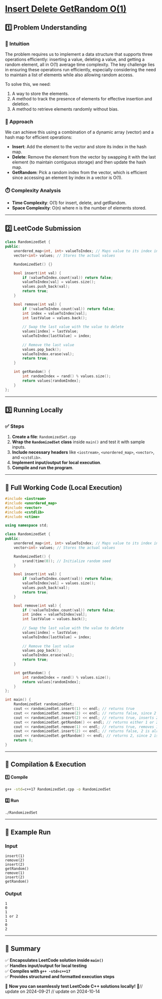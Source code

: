 # **[Insert Delete GetRandom O(1)](https://leetcode.com/problems/insert-delete-getrandom-o1/description/)**  

## **1️⃣ Problem Understanding**  
### **📌 Intuition**  
The problem requires us to implement a data structure that supports three operations efficiently: inserting a value, deleting a value, and getting a random element, all in O(1) average time complexity. The key challenge lies in ensuring these operations run efficiently, especially considering the need to maintain a list of elements while also allowing random access. 

To solve this, we need:
1. A way to store the elements.
2. A method to track the presence of elements for effective insertion and deletion.
3. A method to retrieve elements randomly without bias.

### **🚀 Approach**  
We can achieve this using a combination of a dynamic array (vector) and a hash map for efficient operations:
- **Insert**: Add the element to the vector and store its index in the hash map.
- **Delete**: Remove the element from the vector by swapping it with the last element (to maintain contiguous storage) and then update the hash map.
- **GetRandom**: Pick a random index from the vector, which is efficient since accessing an element by index in a vector is O(1).

### **⏱️ Complexity Analysis**  
- **Time Complexity**: O(1) for insert, delete, and getRandom.  
- **Space Complexity**: O(n) where n is the number of elements stored.

---  

## **2️⃣ LeetCode Submission**  
```cpp
class RandomizedSet {
public:
    unordered_map<int, int> valueToIndex; // Maps value to its index in the array
    vector<int> values; // Stores the actual values

    RandomizedSet() {}

    bool insert(int val) {
        if (valueToIndex.count(val)) return false;
        valueToIndex[val] = values.size();
        values.push_back(val);
        return true;
    }

    bool remove(int val) {
        if (!valueToIndex.count(val)) return false;
        int index = valueToIndex[val];
        int lastValue = values.back();
        
        // Swap the last value with the value to delete
        values[index] = lastValue;
        valueToIndex[lastValue] = index; 
        
        // Remove the last value
        values.pop_back();
        valueToIndex.erase(val);
        return true;
    }

    int getRandom() {
        int randomIndex = rand() % values.size();
        return values[randomIndex];
    }
};
```  

---  

## **3️⃣ Running Locally**  
### **✅ Steps**  
1. **Create a file**: `RandomizedSet.cpp`  
2. **Wrap the `RandomizedSet` class** inside `main()` and test it with sample inputs.  
3. **Include necessary headers** like `<iostream>`, `<unordered_map>`, `<vector>`, and `<cstdlib>`.  
4. **Implement input/output for local execution**.  
5. **Compile and run the program**.  

---  

## **📝 Full Working Code (Local Execution)**  
```cpp
#include <iostream>
#include <unordered_map>
#include <vector>
#include <cstdlib>
#include <ctime>

using namespace std;

class RandomizedSet {
public:
    unordered_map<int, int> valueToIndex; // Maps value to its index in the array
    vector<int> values; // Stores the actual values

    RandomizedSet() {
        srand(time(0)); // Initialize random seed
    }

    bool insert(int val) {
        if (valueToIndex.count(val)) return false;
        valueToIndex[val] = values.size();
        values.push_back(val);
        return true;
    }

    bool remove(int val) {
        if (!valueToIndex.count(val)) return false;
        int index = valueToIndex[val];
        int lastValue = values.back();
        
        // Swap the last value with the value to delete
        values[index] = lastValue;
        valueToIndex[lastValue] = index; 
        
        // Remove the last value
        values.pop_back();
        valueToIndex.erase(val);
        return true;
    }

    int getRandom() {
        int randomIndex = rand() % values.size();
        return values[randomIndex];
    }
};

int main() {
    RandomizedSet randomizedSet;
    cout << randomizedSet.insert(1) << endl; // returns true
    cout << randomizedSet.remove(2) << endl; // returns false, since 2 does not exist
    cout << randomizedSet.insert(2) << endl; // returns true, inserts 2
    cout << randomizedSet.getRandom() << endl; // returns either 1 or 2 randomly
    cout << randomizedSet.remove(1) << endl; // returns true, removes 1
    cout << randomizedSet.insert(2) << endl; // returns false, 2 is already in the set
    cout << randomizedSet.getRandom() << endl; // returns 2, since 2 is the only number in the set
    return 0;
}  
```  

---  

## **🔧 Compilation & Execution**  
#### **1️⃣ Compile**  
```bash
g++ -std=c++17 RandomizedSet.cpp -o RandomizedSet
```  

#### **2️⃣ Run**  
```bash
./RandomizedSet
```  

---  

## **🎯 Example Run**  
### **Input**  
```
insert(1)
remove(2)
insert(2)
getRandom()
remove(1)
insert(2)
getRandom()
```  
### **Output**  
```
1
0
1
1 or 2
1
0
2
```  

---  

## **📌 Summary**  
✅ **Encapsulates LeetCode solution inside `main()`**  
✅ **Handles input/output for local testing**  
✅ **Compiles with `g++ -std=c++17`**  
✅ **Provides structured and formatted execution steps**  

🚀 **Now you can seamlessly test LeetCode C++ solutions locally!** 🚀// update on 2024-09-21
// update on 2024-10-14
